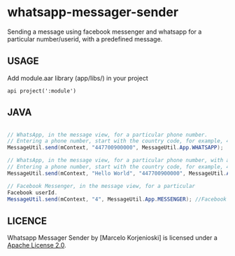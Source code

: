# whatsapp-messager-sender
Sending a message using facebook messenger and whatsapp for a particular number/userid, with a predefined
message.


USAGE
-----
Add module.aar library (app/libs/) in your project 

```
api project(':module')
```

JAVA
-----

```java

// WhatsApp, in the message view, for a particular phone number. 
// Entering a phone number, start with the country code, for example, 447700900000
MessageUtil.send(mContext, "447700900000", MessageUtil.App.WHATSAPP);

// WhatsApp, in the message view, for a particular phone number, with a predefined message.
// Entering a phone number, start with the country code, for example, 447700900000
MessageUtil.send(mContext, "Hello World", "447700900000", MessageUtil.App.WHATSAPP);

// Facebook Messenger, in the message view, for a particular
Facebook userId.
MessageUtil.send(mContext, "4", MessageUtil.App.MESSENGER); //Facebook userId
```
LICENCE
-----

Whatsapp Messager Sender by [Marcelo Korjenioski] is licensed under a [Apache License 2.0](http://www.apache.org/licenses/LICENSE-2.0).
